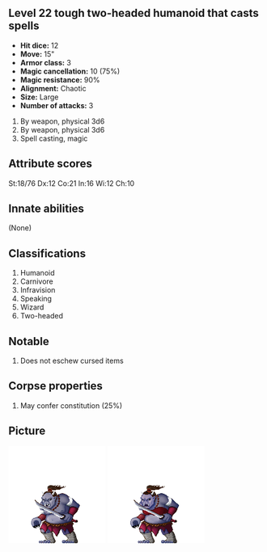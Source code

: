## Level 22 tough two-headed humanoid that casts spells

- **Hit dice:** 12
- **Move:** 15"
- **Armor class:** 3
- **Magic cancellation:** 10 (75%)
- **Magic resistance:** 90%
- **Alignment:** Chaotic
- **Size:** Large
- **Number of attacks:** 3
1. By weapon, physical 3d6
2. By weapon, physical 3d6
3. Spell casting, magic

## Attribute scores

St:18/76 Dx:12 Co:21 In:16 Wi:12 Ch:10

## Innate abilities

(None)

## Classifications

1. Humanoid
2. Carnivore
3. Infravision
4. Speaking
5. Wizard
6. Two-headed

## Notable

1. Does not eschew cursed items

## Corpse properties

1. May confer constitution (25%)

## Picture

![Ogre mage](https://github.com/hyvanmielenpelit/GnollHackTileSet/blob/main/Monsters/ogre_mage/ogre_mage.png?raw=true) ![Ogre mage](https://github.com/hyvanmielenpelit/GnollHackTileSet/blob/main/Monsters/ogre_mage/ogre_mage_female.png?raw=true)
